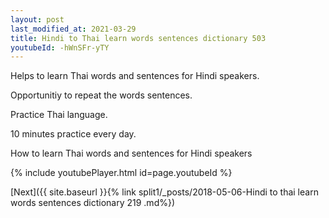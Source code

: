 ```yaml
---
layout: post
last_modified_at: 2021-03-29
title: Hindi to Thai learn words sentences dictionary 503 
youtubeId: -hWnSFr-yTY
---
```

 
 
Helps to learn Thai words and sentences for Hindi speakers.

Opportunitiy to repeat the words sentences. 

Practice Thai language. 
 
10 minutes practice every day. 
 
How to learn Thai words and sentences for Hindi speakers 
 
{% include youtubePlayer.html id=page.youtubeId %}
 
 
[Next]({{ site.baseurl }}{% link  split1/_posts/2018-05-06-Hindi to thai learn words sentences dictionary 219 .md%})
 
